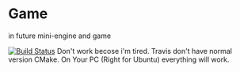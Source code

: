 # Game
in future mini-engine and game

[![Build Status](https://travis-ci.org/LumenAusf/Game.svg?branch=Dev)](https://travis-ci.org/LumenAusf/Game)
Don't work becose i'm tired. Travis don't have normal version CMake. On Your PC (Right for Ubuntu) everything will work.
